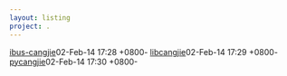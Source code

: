 ```yaml
---
layout: listing
project: .
---
```


<tr><td><a href="ibus-cangjie">ibus-cangjie</a></td><td>02-Feb-14 17:28 +0800</td><td>-</td></tr>
<tr><td><a href="libcangjie">libcangjie</a></td><td>02-Feb-14 17:29 +0800</td><td>-</td></tr>
<tr><td><a href="pycangjie">pycangjie</a></td><td>02-Feb-14 17:30 +0800</td><td>-</td></tr>
